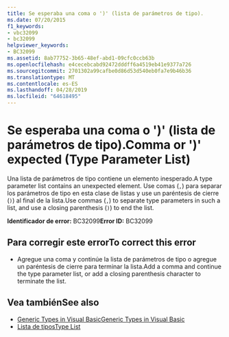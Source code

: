 ```yaml
---
title: Se esperaba una coma o ')' (lista de parámetros de tipo).
ms.date: 07/20/2015
f1_keywords:
- vbc32099
- bc32099
helpviewer_keywords:
- BC32099
ms.assetid: 8ab77752-3b65-48ef-abd1-09cfc0ccb63b
ms.openlocfilehash: e4cecebcabd92472dddff6a4519eb41e9377a726
ms.sourcegitcommit: 2701302a99cafbe0d86d53d540eb0fa7e9b46b36
ms.translationtype: MT
ms.contentlocale: es-ES
ms.lasthandoff: 04/28/2019
ms.locfileid: "64618495"
---
```

# <a name="comma-or--expected-type-parameter-list"></a><span data-ttu-id="e79f8-102">Se esperaba una coma o ')' (lista de parámetros de tipo).</span><span class="sxs-lookup"><span data-stu-id="e79f8-102">Comma or ')' expected (Type Parameter List)</span></span>
<span data-ttu-id="e79f8-103">Una lista de parámetros de tipo contiene un elemento inesperado.</span><span class="sxs-lookup"><span data-stu-id="e79f8-103">A type parameter list contains an unexpected element.</span></span> <span data-ttu-id="e79f8-104">Use comas (`,`) para separar los parámetros de tipo en esta clase de listas y use un paréntesis de cierre (`)`) al final de la lista.</span><span class="sxs-lookup"><span data-stu-id="e79f8-104">Use commas (`,`) to separate type parameters in such a list, and use a closing parenthesis (`)`) to end the list.</span></span>  
  
 <span data-ttu-id="e79f8-105">**Identificador de error:** BC32099</span><span class="sxs-lookup"><span data-stu-id="e79f8-105">**Error ID:** BC32099</span></span>  
  
## <a name="to-correct-this-error"></a><span data-ttu-id="e79f8-106">Para corregir este error</span><span class="sxs-lookup"><span data-stu-id="e79f8-106">To correct this error</span></span>  
  
- <span data-ttu-id="e79f8-107">Agregue una coma y continúe la lista de parámetros de tipo o agregue un paréntesis de cierre para terminar la lista.</span><span class="sxs-lookup"><span data-stu-id="e79f8-107">Add a comma and continue the type parameter list, or add a closing parenthesis character to terminate the list.</span></span>  
  
## <a name="see-also"></a><span data-ttu-id="e79f8-108">Vea también</span><span class="sxs-lookup"><span data-stu-id="e79f8-108">See also</span></span>

- [<span data-ttu-id="e79f8-109">Generic Types in Visual Basic</span><span class="sxs-lookup"><span data-stu-id="e79f8-109">Generic Types in Visual Basic</span></span>](../../visual-basic/programming-guide/language-features/data-types/generic-types.md)
- [<span data-ttu-id="e79f8-110">Lista de tipos</span><span class="sxs-lookup"><span data-stu-id="e79f8-110">Type List</span></span>](../../visual-basic/language-reference/statements/type-list.md)
